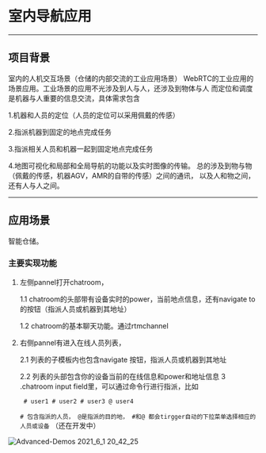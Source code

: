# 室内导航应用
---
## 项目背景

室内的人机交互场景（仓储的内部交流的工业应用场景）
WebRTC的工业应用的场景应用。工业场景的应用不光涉及到人与人，还涉及到物体与人
而定位和调度是机器与人重要的信息交流，具体需求包含

1.机器和人员的定位（人员的定位可以采用佩戴的传感）

2.指派机器到固定的地点完成任务

3.指派相关人员和机器一起到固定地点完成任务

4.地图可视化和局部和全局导航的功能以及实时图像的传输。
总的涉及到物与物（佩戴的传感，机器AGV，AMR的自带的传感）之间的通讯，
以及人和物之间，还有人与人之间。

---
## 应用场景
智能仓储。

### 主要实现功能
1. 左侧pannel打开chatroom，

    1.1 chatroom的头部带有设备实时的power，当前地点信息，还有navigate to的按钮（指派人员或机器到其地址）

    1.2 chatroom的基本聊天功能。通过rtmchannel
 
2. 右侧pannel有进入在线人员列表，
 
    2.1 列表的子模板内也包含navigate 按钮，指派人员或机器到其地址
 
    2.2 列表的头部包含你的设备当前的在线信息和power和地址信息
3 .chatroom input field里，可以通过命令行进行指派，比如
 
   ` # user1 # user2 # user3 @ user4`
 
   `# 包含指派的人员， @是指派的目的地， #和@ 都会tirgger自动的下拉菜单选择相应的人员或设备` （还在开发中）
  
![Advanced-Demos 2021_6_1 20_42_25](https://user-images.githubusercontent.com/12082873/120325242-0ecfd680-c31a-11eb-939e-718eee2c14aa.png)




